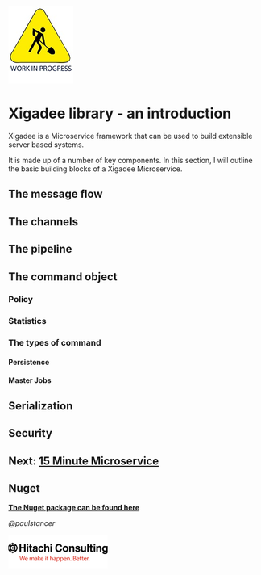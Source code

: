 ![Work In Progress](../../docs/smallWIP.jpg  "Sorry, I'm still working here")

# Xigadee library - an introduction

Xigadee is a Microservice framework that can be used to build extensible server based systems.

It is made up of a number of key components. In this section, I will outline the basic building blocks of a Xigadee Microservice.

## The message flow

## The channels

## The pipeline

## The command object

### Policy

### Statistics

### The types of command

#### Persistence

#### Master Jobs


## Serialization

## Security

## Next: [15 Minute Microservice](fifteenminuteMicroservice.md)

## Nuget
**[The Nuget package can be found here](https://www.nuget.org/packages/Xigadee)**

_@paulstancer_

![Hitachi](../../docs/hitachi.png)

